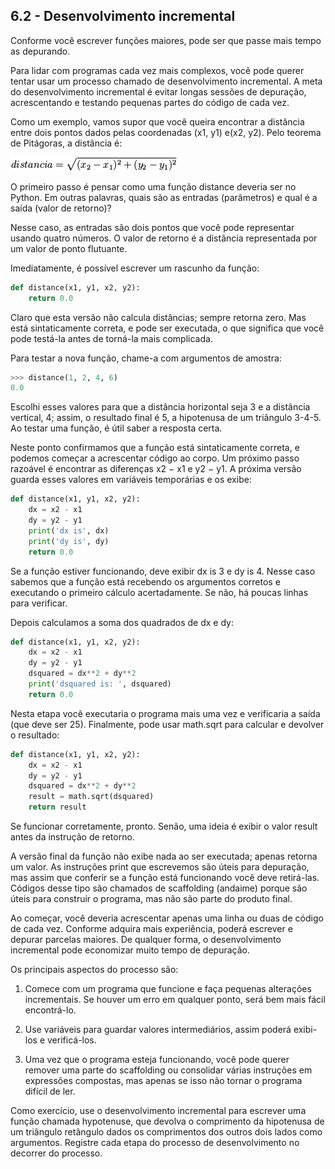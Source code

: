 ## 6.2 - Desenvolvimento incremental

Conforme você escrever funções maiores, pode ser que passe mais tempo as depurando.

Para lidar com programas cada vez mais complexos, você pode querer tentar usar um processo chamado de desenvolvimento incremental. A meta do desenvolvimento incremental é evitar longas sessões de depuração, acrescentando e testando pequenas partes do código de cada vez.

Como um exemplo, vamos supor que você queira encontrar a distância entre dois pontos dados pelas coordenadas (x1, y1) e(x2, y2). Pelo teorema de Pitágoras, a distância é:

![Fórmula – Distância entre dois pontos.](/fig/p63f1.png)

O primeiro passo é pensar como uma função distance deveria ser no Python. Em outras palavras, quais são as entradas (parâmetros) e qual é a saída (valor de retorno)?

Nesse caso, as entradas são dois pontos que você pode representar usando quatro números. O valor de retorno é a distância representada por um valor de ponto flutuante.

Imediatamente, é possível escrever um rascunho da função:

```python
def distance(x1, y1, x2, y2):
    return 0.0
```

Claro que esta versão não calcula distâncias; sempre retorna zero. Mas está sintaticamente correta, e pode ser executada, o que significa que você pode testá-la antes de torná-la mais complicada.

Para testar a nova função, chame-a com argumentos de amostra:

```python
>>> distance(1, 2, 4, 6)
0.0
```

Escolhi esses valores para que a distância horizontal seja 3 e a distância vertical, 4; assim, o resultado final é 5, a hipotenusa de um triângulo 3-4-5. Ao testar uma função, é útil saber a resposta certa.

Neste ponto confirmamos que a função está sintaticamente correta, e podemos começar a acrescentar código ao corpo. Um próximo passo razoável é encontrar as diferenças x2 − x1 e y2 − y1. A próxima versão guarda esses valores em variáveis temporárias e os exibe:

```python
def distance(x1, y1, x2, y2):
    dx = x2 - x1
    dy = y2 - y1
    print('dx is', dx)
    print('dy is', dy)
    return 0.0
```

Se a função estiver funcionando, deve exibir dx is 3 e dy is 4. Nesse caso sabemos que a função está recebendo os argumentos corretos e executando o primeiro cálculo acertadamente. Se não, há poucas linhas para verificar.

Depois calculamos a soma dos quadrados de dx e dy:

```python
def distance(x1, y1, x2, y2):
    dx = x2 - x1
    dy = y2 - y1
    dsquared = dx**2 + dy**2
    print('dsquared is: ', dsquared)
    return 0.0
```

Nesta etapa você executaria o programa mais uma vez e verificaria a saída (que deve ser 25). Finalmente, pode usar math.sqrt para calcular e devolver o resultado:

```python
def distance(x1, y1, x2, y2):
    dx = x2 - x1
    dy = y2 - y1
    dsquared = dx**2 + dy**2
    result = math.sqrt(dsquared)
    return result
```

Se funcionar corretamente, pronto. Senão, uma ideia é exibir o valor result antes da instrução de retorno.

A versão final da função não exibe nada ao ser executada; apenas retorna um valor. As instruções print que escrevemos são úteis para depuração, mas assim que conferir se a função está funcionando você deve retirá-las. Códigos desse tipo são chamados de scaffolding (andaime) porque são úteis para construir o programa, mas não são parte do produto final.

Ao começar, você deveria acrescentar apenas uma linha ou duas de código de cada vez. Conforme adquira mais experiência, poderá escrever e depurar parcelas maiores. De qualquer forma, o desenvolvimento incremental pode economizar muito tempo de depuração.

Os principais aspectos do processo são:

1. Comece com um programa que funcione e faça pequenas alterações incrementais. Se houver um erro em qualquer ponto, será bem mais fácil encontrá-lo.

2. Use variáveis para guardar valores intermediários, assim poderá exibi-los e verificá-los.

3. Uma vez que o programa esteja funcionando, você pode querer remover uma parte do scaffolding ou consolidar várias instruções em expressões compostas, mas apenas se isso não tornar o programa difícil de ler.

Como exercício, use o desenvolvimento incremental para escrever uma função chamada hypotenuse, que devolva o comprimento da hipotenusa de um triângulo retângulo dados os comprimentos dos outros dois lados como argumentos. Registre cada etapa do processo de desenvolvimento no decorrer do processo.
